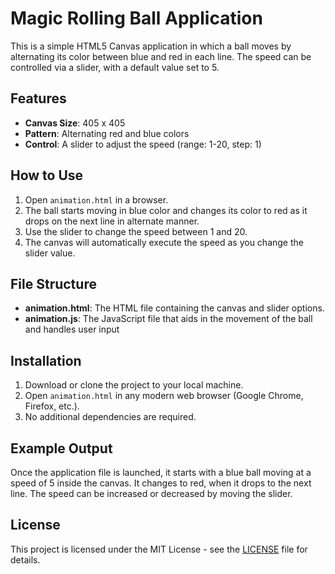 # Magic Rolling Ball Application

This is a simple HTML5 Canvas application in which a ball moves by alternating its color between blue and red in each line. The speed can be controlled via a slider, with a default value set to 5.

## Features

- **Canvas Size**: 405 x 405
- **Pattern**: Alternating red and blue colors
- **Control**: A slider to adjust the speed (range: 1-20, step: 1)

## How to Use

1. Open `animation.html` in a browser.
2. The ball starts moving in blue color and changes its color to red as it drops on the next line in alternate manner.
3. Use the slider to change the speed between 1 and 20.
4. The canvas will automatically execute the speed as you change the slider value.
   
## File Structure

- **animation.html**: The HTML file containing the canvas and slider options.
- **animation.js**: The JavaScript file that aids in the movement of the ball and handles user input
   
## Installation

1. Download or clone the project to your local machine.
2. Open `animation.html` in any modern web browser (Google Chrome, Firefox, etc.).
3. No additional dependencies are required.

## Example Output

Once the application file is launched, it starts with a blue ball moving at a speed of 5 inside the canvas. It changes to red, when it drops to the next line. The speed can be increased or decreased by moving the slider.

## License

This project is licensed under the MIT License - see the [LICENSE](License.txt) file for details.

